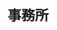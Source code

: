 ---
title: 事務所
description: 办事处、事务所、办公室
kana: じむしょ
pronunciation: zimusyo
tone: ②
type: 名词
pubDate: 2024-08-15 00:00:10
lessonIndex: 3
---